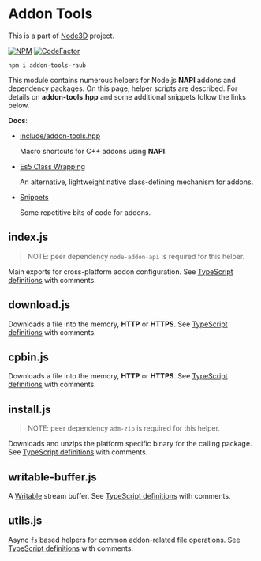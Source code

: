 # Addon Tools

This is a part of [Node3D](https://github.com/node-3d) project.

[![NPM](https://nodei.co/npm/addon-tools-raub.png?compact=true)](https://www.npmjs.com/package/addon-tools-raub)
[![CodeFactor](https://www.codefactor.io/repository/github/node-3d/addon-tools-raub/badge)](https://www.codefactor.io/repository/github/node-3d/addon-tools-raub)

```
npm i addon-tools-raub
```

This module contains numerous helpers for Node.js **NAPI**
addons and dependency packages. On this page, helper scripts
are described. For details on **addon-tools.hpp** and some
additional snippets follow the links below.

**Docs**:

* [include/addon-tools.hpp](doc/addon-tools.md)
	
	Macro shortcuts for C++ addons using **NAPI**.
* [Es5 Class Wrapping](doc/class-wrapping.md)
	
	An alternative, lightweight native class-defining mechanism for addons.
* [Snippets](doc/snippets.md)
	
	Some repetitive bits of code for addons.


## index.js

> NOTE: peer dependency `node-addon-api` is required for this helper.

Main exports for cross-platform addon configuration.
See [TypeScript definitions](/index.d.ts) with comments.


## download.js

Downloads a file into the memory, **HTTP** or **HTTPS**.
See [TypeScript definitions](/download.d.ts) with comments.


## cpbin.js

Downloads a file into the memory, **HTTP** or **HTTPS**.
See [TypeScript definitions](/cpbin.d.ts) with comments.


## install.js

> NOTE: peer dependency `adm-zip` is required for this helper.

Downloads and unzips the platform specific binary for the calling package.
See [TypeScript definitions](/install.d.ts) with comments.


## writable-buffer.js

A [Writable](https://nodejs.org/api/stream.html#stream_writable_streams)
stream buffer.
See [TypeScript definitions](/writable-buffer.d.ts) with comments.


## utils.js

Async `fs` based helpers for common addon-related file operations.
See [TypeScript definitions](/utils.d.ts) with comments.
